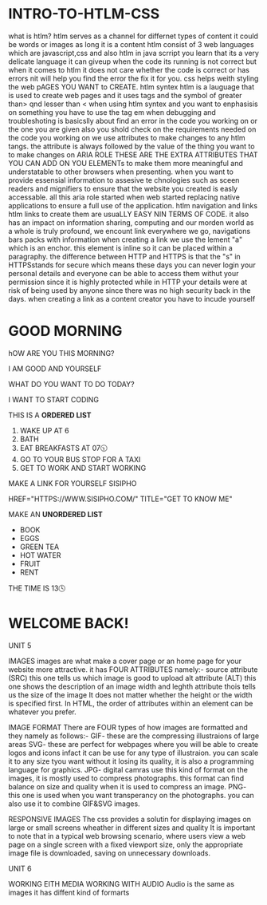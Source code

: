# INTRO-TO-HTLM-CSS
what is htlm?
htlm serves as a channel for differnet types of content it could be words or images as long it is a content
htlm consist of 3 web languages which are javascript,css and also htlm
in java scrript you learn that its a very delicate language it can giveup when the code its running is not correct but when it comes to htlm it does not care whether the code is correct or has errors nit will help you find the error the fix it for you. css helps weith styling the web pAGES YOU WANT to CREATE.
htlm syntex
htlm is a lauguage that is used to create web pages and it uses tags and the symbol of greater than> qnd lesser than <
when using htlm syntex and you want to enphasisis on something you have to use the tag em
when debugging and troubleshoting is basicslly about find an error in the code you working on or the one you are given also you shold check on the requirements needed on the code you working on
we use attributes to make changes to any htlm tangs. the attribute is always followed by the value of the thing you want to to make changes on
ARIA ROLE THESE ARE THE EXTRA ATTRIBUTES THAT YOU CAN ADD ON YOU ELEMENTs to make them more meaningful and understatable to other browsers when presenting. when you want to provide essensial information to assesive te chnologies such as sceen readers and mignifiers to ensure that the website you created is easly accessable. all this aria role started when web started replacing native applications to ensure a full use of the application.
htlm navigation and links
htlm links to create them are usuaLLY EASY NIN TERMS OF CODE. it also has an impact on information sharing, computing and our morden world as a whole is truly profound, we encount link everywhere we go, navigations bars packs with information
when creating a link we use the lement "a" which is an enchor. this element is inline so it can be placed within a paragraphy.
the difference between HTTP and HTTPS is that the "s" in HTTPSstands for secure which means these days you can never login your personal details and everyone can be able to access them withut your permission since it is highly protected while in HTTP your details were at risk of being used by anyone since there was no high security back in the days. when creating a link as a content creator you have to incude yourself
<h1>GOOD MORNING</h1>
<P>hOW ARE YOU THIS MORNING?</P>
<P>I AM GOOD AND YOURSELF</P>
<p>WHAT DO YOU WANT TO DO TODAY?</p>
<P>I WANT TO START CODING</P>

<P>THIS IS A <STRONG>ORDERED LIST</STRONG></P>
<OL><LI>WAKE UP AT 6</LI>
<LI>BATH</LI>
<LI>EAT BREAKFASTS AT 07🕥</LI>
<LI>GO TO YOUR BUS STOP FOR A TAXI</LI>
<LI>GET TO WORK AND START WORKING</LI></OL>

<P>MAKE A LINK FOR YOURSELF SISIPHO</P>
<A>HREF="HTTPS://WWW.SISIPHO.COM/" TITLE="GET TO KNOW ME"</A>

<P>MAKE AN <B>UNORDERED LIST</B></P>
<Ul><LI>BOOK</LI>
<LI>EGGS</LI>
<LI>GREEN TEA</LI>
<LI>HOT WATER</LI>
<LI>FRUIT</LI>
<LI>RENT</LI></Ul>

<P>THE TIME IS <CITI>13🕓</CITI></P>

<H1>WELCOME BACK!</H1>


UNIT 5

IMAGES
images are what make a cover page or an home page for your website more attractive.
it has FOUR ATTRIBUTES namely:-
source attribute (SRC) this one tells us which image is good to upload
alt attribute (ALT) this one shows the description of an image
width and leghth attribute thois tells us the size of the image
It does not matter whether the height or the width is specified first. In HTML, the order of attributes within an element can be whatever you prefer.

IMAGE FORMAT
There are FOUR types of how images are formatted and they namely as follows:-
GIF- these are the compressing illustraions of large areas
SVG- these are perfect for webpages where you will be able to create logos and icons infact it can be use for any type of illustraion. you can scale it to any size tyou want without it losing its quality, it is also a programming language for graphics.
JPG- digital camras use this kind of format on the images, it is mostly used to compress photographs. this format can find balance on size and quality when it is used to compress an image.
PNG- this one is used when you want transperancy on the photographs. you can also use it to combine GIF&SVG images.

RESPONSIVE IMAGES
The css provides a solutin for displaying images on large or small screens wheather in different sizes and quality
It is important to note that in a typical web browsing scenario, where users view a web page on a single screen with a fixed viewport size, only the appropriate image file is downloaded, saving on unnecessary downloads. 

UNIT 6

WORKING EITH MEDIA
WORKING WITH AUDIO
Audio is the same as images it has diffent kind of formarts

